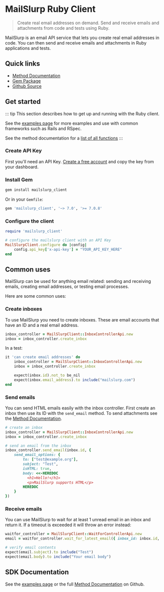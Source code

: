 
# MailSlurp Ruby Client

> Create real email addresses on demand. Send and receive emails and attachments from code and tests using Ruby.

MailSlurp is an email API service that lets you create real email addresses in code. You can then send and receive emails and attachments in Ruby applications and tests.

## Quick links

- [Method Documentation](./docs)
- [Gem Package](https://rubygems.org/gems/mailslurp_client)
- [Github Source](https://github.com/mailslurp/mailslurp-client-ruby)

## Get started

::: tip
This section describes how to get up and running with the Ruby client.

See the [examples page](https://www.mailslurp.com/examples/) for more examples and use with common frameworks such as Rails and RSpec.

See the method documentation for a [list of all functions](https://github.com/mailslurp/mailslurp-client-ruby)
:::

### Create API Key

First you'll need an API Key. [Create a free account](https://app.mailslurp.com) and copy the key from your dashboard.

### Install Gem

```bash
gem install mailslurp_client
```

Or in your `Gemfile`:

```ruby
gem 'mailslurp_client', '~> 7.0', '>= 7.0.8'
```

### Configure the client

```ruby
require 'mailslurp_client'

# configure the mailslurp client with an API Key
MailSlurpClient.configure do |config|
    config.api_key['x-api-key'] = "YOUR_API_KEY_HERE"
end
```

## Common uses

MailSlurp can be used for anything email related: sending and receiving emails, creating email addresses, or testing email processes.

Here are some common uses:

### Create inboxes

To use MailSlurp you need to create inboxes. These are email accounts that have an ID and a real email address.

```ruby
inbox_controller = MailSlurpClient::InboxControllerApi.new
inbox = inbox_controller.create_inbox
```

In a test:

```ruby
it 'can create email addresses' do
    inbox_controller = MailSlurpClient::InboxControllerApi.new
    inbox = inbox_controller.create_inbox

    expect(inbox.id).not_to be_nil
    expect(inbox.email_address).to include("mailslurp.com")
end
```

### Send emails

You can send HTML emails easily with the inbox controller. First create an inbox then use its ID with the `send_email` method.
To send attachments see the [Method Documentation](./docs).

```ruby
# create an inbox
inbox_controller = MailSlurpClient::InboxControllerApi.new
inbox = inbox_controller.create_inbox

# send an email from the inbox
inbox_controller.send_email(inbox.id, {
    send_email_options: {
        to: ["test@example.org"],
        subject: "Test",
        isHTML: true,
        body: <<-HEREDOC
          <h1>Hello!</h1>
          <p>MailSlurp supports HTML</p>
        HEREDOC
    }
})
```

### Receive emails

You can use MailSlurp to wait for at least 1 unread email in an inbox and return it.
If a timeout is exceeded it will throw an error instead:

```ruby
waitfor_controller = MailSlurpClient::WaitForControllerApi.new
email = waitfor_controller.wait_for_latest_email({ inbox_id: inbox.id, unread_only: true })

# verify email contents
expect(email.subject).to include("Test")
expect(email.body).to include("Your email body")
```

## SDK Documentation

See the [examples page](https://www.mailslurp.com/examples/) or the full [Method Documentation](./docs) on Github.
